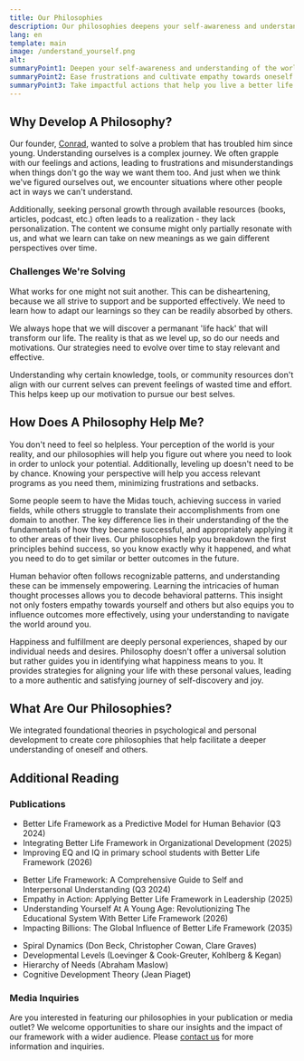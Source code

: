 ```yaml
---
title: Our Philosophies
description: Our philosophies deepens your self-awareness and understanding of the world and is designed to ease frustrations and cultivate empathy towards oneself and others - leading you to impactful actions that help you live a better life.
lang: en
template: main
image: /understand_yourself.png
alt: 
summaryPoint1: Deepen your self-awareness and understanding of the world.
summaryPoint2: Ease frustrations and cultivate empathy towards oneself and others.
summaryPoint3: Take impactful actions that help you live a better life.
---
```


## Why Develop A Philosophy?

Our founder, [Conrad](https://conradl.in), wanted to solve a problem that has troubled him since young. Understanding ourselves is a complex journey. We often grapple with our feelings and actions, leading to frustrations and misunderstandings when things don't go the way we want them too. And just when we think we've figured ourselves out, we encounter situations where other people act in ways we can't understand.

Additionally, seeking personal growth through available resources (books, articles, podcast, etc.) often leads to a realization - they lack personalization. The content we consume might only partially resonate with us, and what we learn can take on new meanings as we gain different perspectives over time.

### Challenges We're Solving

<ExpandableCard title="One Size Doesn't Fit All, And That's OK 👟" eventCategory="/understand-yourself" eventName="clicked challenge 1">

What works for one might not suit another. This can be disheartening, because we all strive to support and be supported effectively. We need to learn how to adapt our learnings so they can be readily absorbed by others.

</ExpandableCard>

<ExpandableCard title="What Worked May Not Keep Working 📉" eventCategory="/understand-yourself" eventName="clicked challenge 2">

We always hope that we will discover a permanant 'life hack' that will transform our life. The reality is that as we level up, so do our needs and motivations. Our strategies need to evolve over time to stay relevant and effective.

</ExpandableCard>

<ExpandableCard title="We Feel Like We Are Wasting Our Time 🤯" eventCategory="/understand-yourself" eventName="clicked challenge 3">

Understanding why certain knowledge, tools, or community resources don't align with our current selves can prevent feelings of wasted time and effort. This helps keep up our motivation to pursue our best selves.

</ExpandableCard>

## How Does A Philosophy Help Me?

You don't need to feel so helpless. Your perception of the world is your reality, and our philosophies will help you figure out where you need to look in order to unlock your potential. Additionally, leveling up doesn't need to be by chance. Knowing your perspective will help you access relevant programs as you need them, minimizing frustrations and setbacks.

<ExpandableCard title="Understand Why You Think The Way You Do" eventCategory="/understand-yourself" eventName="clicked solution 1" contentPreview="Understand how experiences shift your perspectives to leverage success from one area of life to another.">

Some people seem to have the Midas touch, achieving success in varied fields, while others struggle to translate their accomplishments from one domain to another. The key difference lies in their understanding of the the fundamentals of how they became successful, and appropriately applying it to other areas of their lives. Our philosophies help you breakdown the first principles behind success, so you know exactly why it happened, and what you need to do to get similar or better outcomes in the future.

</ExpandableCard>

<ExpandableCard title="Understand Human Behaviours" eventCategory="/understand-yourself" eventName="clicked solution 2" contentPreview="Gain a deeper understanding into why history repeats itself, and how we can leverage our experiences to work for us.">

Human behavior often follows recognizable patterns, and understanding these can be immensely empowering. Learning the intricacies of human thought processes allows you to decode behavioral patterns. This insight not only fosters empathy towards yourself and others but also equips you to influence outcomes more effectively, using your understanding to navigate the world around you.

</ExpandableCard>

<ExpandableCard title="Find True Happiness And Fulfillment" eventCategory="/understand-yourself" eventName="clicked solution 3" contentPreview="Learn how to maximize your happiness based on your needs and motivations, and level up whenever you are ready.">

Happiness and fulfillment are deeply personal experiences, shaped by our individual needs and desires. Philosophy doesn't offer a universal solution but rather guides you in identifying what happiness means to you. It provides strategies for aligning your life with these personal values, leading to a more authentic and satisfying journey of self-discovery and joy.

</ExpandableCard>

## What Are Our Philosophies?

We integrated foundational theories in psychological and personal development to create core philosophies that help facilitate a deeper understanding of oneself and others.

<CardGrid>
  <RichActionCard
    image="better_life_framework"
    title="The Better Life Framework"
    description="Get a deeper understanding of yourself and others through the nine unique perspectives we all navigate throughout our lives."
    to="/understand-yourself/better-life-framework"
    buttonText="Explore"
  />
  <RichActionCard
    image="the_4a_model_of_understanding"
    title="The 4A Model Of Understanding"
    description="Moving forward requires us to navigate through four distinct stages driven by our emotions before we can take action."
    to="/understand-yourself/4a-model-of-understanding"
    buttonText="Explore"
  />
  <RichActionCard
    image="evolution_of_wants"
    title="The Evolution Of Wants (& Needs)"
    description="As we level up in life, our motivations will evolve from having, to doing, to being."
    to="/understand-yourself/evolution-of-wants"
    buttonText="Explore"
  />
</CardGrid>

<!-- ## Who Is The Framework For?

Better Life Framework is ideal for anyone wanting to live a better life and positively influence those around them. Alongside the free resources available on this site, we also offer exclusive customizable programs. These specialized offerings are designed to fast-track your growth, ensuring a valuable and transformative experience tailored for your unique needs.

### Our Beneficiaries 

<CardGrid>
  <BasicActionCard
    title="Individuals"
    description="With Better Life Framework, individuals globally can develop a profound understanding of people, enabling them to nurture fulfilling relationships and live their best lives."
  />
  <BasicActionCard
    title="Educators"
    description="By incorporating Better Life Framework into learning curriculums, we can foster emotional intelligence and effective personal development from a young age."
  />
  <BasicActionCard
    title="Leaders"
    description="We empower leaders to understand complex team dynamics and lead with empathy, creating a productive environment where team members feel understood."
  />
</CardGrid> -->

<!-- ## How Do I Use The Framework?

<CardGrid>
  <RichActionCard
    image="understand_yourself"
    title="Know Yourself"
    description="You don't need to feel so helpless. Your perception of the world is your reality, and the framework will help you figure out where you need to look in order to unlock your potential."
    to="/understand-yourself/better-life-framework"
    buttonText="Explore The Framework"
  />
  <RichActionCard
    image="unlock_your_potential"
    title="Get The Right Support"
    description="Leveling up doesn't need to be by chance. Knowing your perspective will help you access relevant programs as you need them, minimizing frustrations and setbacks."
    to="/unlock-your-potential/programs"
    buttonText="Check Out Our Programs"
  />
  <RichActionCard
    image="make_positive_impact"
    title="Help Others Effectively"
    description="Don't push your solutions on others without knowing where they are. The framework helps you understand your growth journey to share relavant insights at the right time."
    to="/make-positive-impact"
    buttonText="I'm Ready To Help"
  />
</CardGrid> -->

## Additional Reading

### Publications

<ExpandableCard title="Papers" eventCategory="/understand-yourself" eventName="clicked papers" contentPreview="We publish cutting-edge research and insightful papers in reputable academic journals.">

- Better Life Framework as a Predictive Model for Human Behavior (Q3 2024)
- Integrating Better Life Framework in Organizational Development (2025)
- Improving EQ and IQ in primary school students with Better Life Framework (2026)

</ExpandableCard>

<ExpandableCard title="Books" eventCategory="/understand-yourself" eventName="clicked books" contentPreview="We're authoring essential books in personal and professional development.">

- Better Life Framework: A Comprehensive Guide to Self and Interpersonal Understanding (Q3 2024)
- Empathy in Action: Applying Better Life Framework in Leadership (2025)
- Understanding Yourself At A Young Age: Revolutionizing The Educational System With Better Life Framework (2026)
- Impacting Billions: The Global Influence of Better Life Framework (2035)

</ExpandableCard>

<ExpandableCard title="References" eventCategory="/understand-yourself" eventName="clicked references" contentPreview="Our work is based on foundational theories in psychology.">

- Spiral Dynamics (Don Beck, Christopher Cowan, Clare Graves)
- Developmental Levels (Loevinger & Cook-Greuter, Kohlberg & Kegan)
- Hierarchy of Needs (Abraham Maslow)
- Cognitive Development Theory (Jean Piaget)

</ExpandableCard>

### Media Inquiries

Are you interested in featuring our philosophies in your publication or media outlet? We welcome opportunities to share our insights and the impact of our framework with a wider audience. Please [contact us](mailto:press@x3.family) for more information and inquiries.